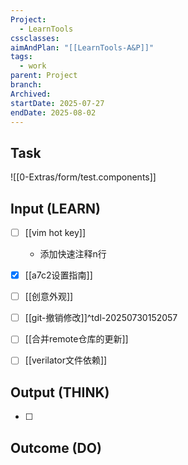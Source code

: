```yaml
---
Project:
  - LearnTools
cssclasses: 
aimAndPlan: "[[LearnTools-A&P]]"
tags:
  - work
parent: Project
branch: 
Archived: 
startDate: 2025-07-27
endDate: 2025-08-02
---
```

## Task
![[0-Extras/form/test.components]]
## Input (LEARN)

- [ ] [[vim hot key]]
	- 添加快速注释n行

- [x] [[a7c2设置指南]]
- [ ] [[创意外观]]
- [ ] [[git-撤销修改]]^tdl-20250730152057
- [ ] [[合并remote仓库的更新]]
- [ ] [[verilator文件依赖]]

## Output (THINK)

- [ ] 

## Outcome (DO)